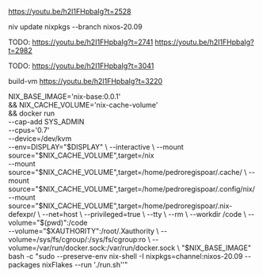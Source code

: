 

https://youtu.be/h2I1FHpbaIg?t=2528

niv update nixpkgs --branch nixos-20.09


TODO:
https://youtu.be/h2I1FHpbaIg?t=2741
https://youtu.be/h2I1FHpbaIg?t=2982


TODO:
https://youtu.be/h2I1FHpbaIg?t=3041

build-vm
https://youtu.be/h2I1FHpbaIg?t=3220


NIX_BASE_IMAGE='nix-base:0.0.1' \
&& NIX_CACHE_VOLUME='nix-cache-volume' \
&& docker run \
--cap-add SYS_ADMIN \
--cpus='0.7' \
--device=/dev/kvm \
--env=DISPLAY="$DISPLAY" \
--interactive \
--mount source="$NIX_CACHE_VOLUME",target=/nix \
--mount source="$NIX_CACHE_VOLUME",target=/home/pedroregispoar/.cache/ \
--mount source="$NIX_CACHE_VOLUME",target=/home/pedroregispoar/.config/nix/ \
--mount source="$NIX_CACHE_VOLUME",target=/home/pedroregispoar/.nix-defexpr/ \
--net=host \
--privileged=true \
--tty \
--rm \
--workdir /code \
--volume="$(pwd)":/code \
--volume="$XAUTHORITY":/root/.Xauthority \
--volume=/sys/fs/cgroup/:/sys/fs/cgroup:ro \
--volume=/var/run/docker.sock:/var/run/docker.sock \
"$NIX_BASE_IMAGE" bash -c "sudo --preserve-env nix-shell -I nixpkgs=channel:nixos-20.09 --packages nixFlakes --run './run.sh''"
